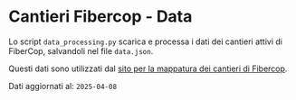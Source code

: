 # Cantieri Fibercop - Data

Lo script `data_processing.py` scarica e processa i dati dei cantieri attivi di FiberCop, salvandoli nel file `data.json`.

Questi dati sono utilizzati dal [sito per la mappatura dei cantieri di Fibercop](https://v-graglia.github.io/cantieri-fibercop/).

Dati aggiornati al: `2025-04-08`